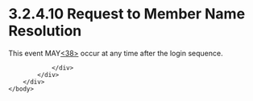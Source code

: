 <html dir="LTR" xmlns:mshelp="http://msdn.microsoft.com/mshelp" xmlns:ddue="http://ddue.schemas.microsoft.com/authoring/2003/5" xmlns:xlink="http://www.w3.org/1999/xlink" xmlns:tool="http://www.microsoft.com/tooltip">
    <head>
        <meta http-equiv="Content-Type" content="text/html; CHARSET=utf-8"></meta>
        <meta name="save" content="history"></meta>
        <title>3.2.4.10 Request to Member Name Resolution</title>
        <xml>
            <mshelp:toctitle title="3.2.4.10 Request to Member Name Resolution"></mshelp:toctitle>
            <mshelp:rltitle title="[MS-SSAS8]: Request to Member Name Resolution"></mshelp:rltitle>
            <mshelp:keyword index="A" term="fd430bdb-48a6-43f0-8276-e37b4777681f"></mshelp:keyword>
            <mshelp:attr name="DCSext.ContentType" value="open specification"></mshelp:attr>
            <mshelp:attr name="AssetID" value="fd430bdb-48a6-43f0-8276-e37b4777681f"></mshelp:attr>
            <mshelp:attr name="TopicType" value="kbRef"></mshelp:attr>
            <mshelp:attr name="DCSext.Title" value="[MS-SSAS8]: Request to Member Name Resolution" />
        </xml>
    </head>
    <body>
        <div id="header">
            <h1 class="heading">3.2.4.10 Request to Member Name Resolution</h1>
        </div>
        <div id="mainSection">
            <div id="mainBody">
                <div id="allHistory" class="saveHistory"></div>
                <div id="sectionSection0" class="section" name="collapseableSection">
                    

<p>This event MAY<a id="Appendix_A_Target_38"></a><a href="05c9e5c4-4566-418c-a56e-69fca8d73f4b.htm#Appendix_A_38" aria-label="Product behavior note 38">&lt;38&gt;</a> occur at
any time after the login sequence. </p>


                </div>
            </div>
        </div>
    </body>
</html>